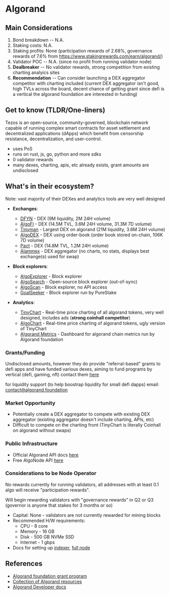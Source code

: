 # Algorand

## Main Considerations

1. Bond breakdown -- N.A.
2. Staking costs: N.A.
3. Staking profits: None (participation rewards of 2.68%, governance rewards of 7.6% from https://www.stakingrewards.com/earn/algorand/)
4. Validator POC -- N.A. (since no profit from running validator node)
5. **Dealbreaker** -- No validator rewards, strong competition from existing charting analyics sites
6. **Recommendation** -- Can consider launching a DEX aggregator competitor with charting included (current DEX aggregator isn't good, high TVLs across the board, decent chance of getting grant since defi is a vertical the algorand foundation are interested in funding)

## Get to know (TLDR/One-liners)

Tezos is an open-source, community-governed, blockchain network capable of running complex smart contracts for asset settlement and decentralized applications (dApps) which benefit from censorship resistance, decentralization, and user-control.

- uses PoS
- runs on rust, js, go, python and more sdks
- 0 validator rewards
- many dexes, charting, apis, etc already exists, grant amounts are undisclosed

## What's in their ecosystem?

Note: vast majority of their DEXes and analytics tools are very well designed

- **Exchanges**:

  - [DFYN](https://exchange.dfyn.network/) - DEX (9M liquidity, 2M 24H volume)
  - [AlgoFI](https://app.algofi.org/) - DEX (14.5M TVL, 3.6M 24H volume, 31.3M 7D volume)
  - [Tinyman](https://app.tinyman.org/) - Largest DEX on algorand (21M liquidity, 3.6M 24H volume)
  - [AlgoDEX](https://app.algodex.com/trade/31566704) - DEX using order-book (order book stored on-chain, 106K 7D volume)
  - [Pact](https://app.pact.fi/) - DEX (14.8M TVL, 1.2M 24H volume)
  - [Alammex](https://app.alammex.com/) - DEX aggregator (no charts, no stats, displays best exchange(s) used for swap)

- **Block explorers**:

  - [AlgoExplorer](https://algoexplorer.io/) - Block explorer
  - [AlgoSearch](https://algosearch.io/) - Open-source block explorer (out-of-sync)
  - [AlgoScan](https://algoscan.app/) - Block explorer, no API access
  - [GoalSeeker](https://goalseeker.purestake.io/algorand/mainnet) - Block explorer run by PureStake

- **Analytics**:
  - [TinyChart](https://tinychart.org/) - Real-time price charting of all algorand tokens, very well designed, includes ads (**strong coinhall competitor**)
  - [AlgoChart](https://algocharts.net/) - Real-time price charting of algorand tokens, ugly version of TinyChart
  - [Algorand Metrics](https://metrics.algorand.org/) - Dashboard for algorand chain metrics run by Algorand foundation

### Grants/Funding

Undisclosed amounts, however they do provide "referral-based" grants to defi apps and have funded various dexes, aiming to fund programs by vertical (defi, gaming, nft) contact them [here](https://algorand.foundation/contact)

for liquidity support (to help boostrap liquidity for small defi dapps) email: contact@algorand.foundation

### Market Opportunity

- Potentially create a DEX aggregator to compete with existing DEX aggregator (existing aggregator doesn't include charting, APIs, etc)
- Difficult to compete on the charting front (TinyChart is literally Coinhall on algorand without swaps)

### Public Infrastructure

- Official Algorand API docs [here](https://developer.algorand.org/docs/rest-apis/restendpoints/)
- Free AlgoNode API [here](https://algonode.io/api/)

### Considerations to be Node Operator

No rewards currently for running validators, all addresses with at least 0.1 algo will receive "participation rewards".

Will begin rewarding validators with "governance rewards" in Q2 or Q3 (governor is anyone that stakes for 3 months or so)

- Capital: None - validators are not currently rewarded for mining blocks
- Recommended H/W requirements:
  - CPU - 8 core
  - Memory - 16 GB
  - Disk - 500 GB NVMe SSD
  - Internet - 1 gbps
- Docs for setting up [indexer](https://developer.algorand.org/docs/run-a-node/setup/indexer/), [full node](https://developer.algorand.org/docs/run-a-node/setup/install/)

## References

- [Algorand foundation grant program](https://algorand.foundation/grants-program)
- [Collection of Algorand resources](https://github.com/aorumbayev/awesome-algorand)
- [Algorand Developer docs](https://developer.algorand.org/docs/)
